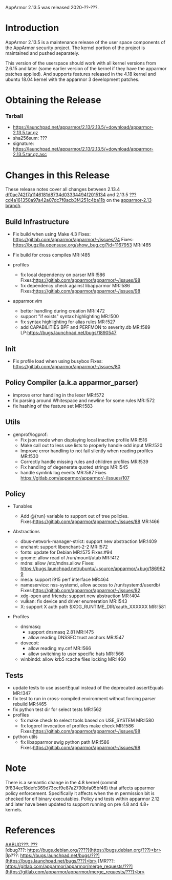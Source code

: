 AppArmor 2.13.5 was released 2020-??-???.

# Introduction

AppArmor 2.13.5 is a maintenance release of the user space components
of the AppArmor security project. The kernel portion of the project
is maintained and pushed separately.

This version of the userspace should work with all kernel versions from
2.6.15 and later (some earlier version of the kernel if they have the
apparmor patches applied). And supports features released in the 4.18
kernel and ubuntu 18.04 kernel with the apparmor 3 development patches.


# Obtaining the Release

### Tarball
-   <https://launchpad.net/apparmor/2.13/2.13.5/+download/apparmor-2.13.5.tar.gz>
-   sha256sum: ???
-   signature: <https://launchpad.net/apparmor/2.13/2.13.5/+download/apparmor-2.13.5.tar.gz.asc>

# Changes in this Release

These release notes cover all changes between 2.13.4 [df0ac742f7a1146181d8734d03334494f2015134](https://gitlab.com/apparmor/apparmor/-/commitdf0ac742f7a1146181d8734d03334494f2015134) and 2.13.5 [???cd4a161350a97a42a07dc7f8acb3f4251c4ba11b](https://gitlab.com/apparmor/apparmor/-/commitdf????) on the [apparmor-2.13 branch](https://gitlab.com/apparmor/apparmor/tree/apparmor-2.13).


## Build Infrastructure

- Fix build when using Make 4.3  Fixes: https://gitlab.com/apparmor/apparmor/-/issues/74
Fixes: https://bugzilla.opensuse.org/show_bug.cgi?id=1167953 MR:!465
- Fix build for cross compiles MR:!485

- profiles
  - fix local dependency on parser MR:!586 Fixes:https://gitlab.com/apparmor/apparmor/-/issues/98
  - fix dependency check against libapparmor MR:!586 Fixes:https://gitlab.com/apparmor/apparmor/-/issues/98

- apparmor.vim
  - better handling during creation MR:!472
  - support "if exists" syntax highlighting MR:!500
  - fix syntax highlighting for alias rules MR:!527
  - add CAPABILITIES BPF and PERFMON to severity.db MR:!589 LP:https://bugs.launchpad.net/bugs/1890547

## Init
- Fix profile load when using busybox Fixes: https://gitlab.com/apparmor/apparmor/-/issues/80

## Policy Compiler (a.k.a apparmor\_parser)

- improve error handling in the lexer MR:!572
- fix parsing around Whitespace and newline for some rules MR:!572
- fix hashing of the feature set MR:!583

## Utils
- genprof/logprof:
  - Fix json mode when displaying local inactive profile MR:!516
  - Make call out to less use lists to properly handle odd input MR:!520
  - Improve error handling to not fail silently when reading profiles MR:!530
  - Correctly handle missing rules and children profiles MR:!539
  - Fix handling of degenerate quoted strings MR:!545
  - handle symlink log events MR:!587 Fixes https://gitlab.com/apparmor/apparmor/-/issues/107

## Policy
- Tunables
  - Add @{run} variable to support out of tree policies. Fixes:https://gitlab.com/apparmor/apparmor/-/issues/88 MR:!466

- Abstractions
  - dbus-network-manager-strict: support new abstraction MR:!409
  - enchant: support libenchant-2-2 MR:!572
  - fonts: update for Debian MR:!575 Fixes:#94
  - gnome: allow read of /run/mount/utab MR:!412
  - mdns: allow /etc/mdns.allow Fixes: https://bugs.launchpad.net/ubuntu/+source/apparmor/+bug/1869629
  - mesa: support i915 perf interface MR:464
  - nameservice: nss-systemd, allow access to /run/systemd/userdb/ Fixes:https://gitlab.com/apparmor/apparmor/-/issues/82
  - xdg-open and friends: support new abstraction MR:!404
  - vulkan: fix device and driver enumeration MR:!543
  - X: support X auth path $XDG_RUNTIME_DIR/xauth_XXXXXX MR:!581

- Profiles
  - dnsmasq:
    - support dnsmasq 2.81 MR:!475
    - allow reading DNSSEC trust anchors MR:!547
  - dovecot:
    - allow reading my.cnf MR:!566
    - allow switching to user specific hats MR:!566
  - winbindd: allow krb5 rcache files locking  MR:!460

## Tests

- update tests to use assertEqual instead of the deprecated assertEquals MR:!347
- fix test to run in cross-compiled environment without forcing parser rebuild MR:!465
- fix python test dir for select tests MR:!562
- profiles
  - fix make check to select tools based on USE_SYSTEM MR:!580
  - fix logprof invocation of profiles make check MR:!586 Fixes:https://gitlab.com/apparmor/apparmor/-/issues/98
- python utils
  - fix libapparmor swig python path MR:!586 Fixes:https://gitlab.com/apparmor/apparmor/-/issues/98

# Note

There is a semantic change in the 4.8 kernel (commit
9f834ec18defc369d73ccf9e87a2790bfa05bf46) that affects apparmor policy
enforcement. Specifically it affects when the m permission bit is
checked for elf binary executables. Policy and tests within apparmor
2.12 and later have been updated to support running on pre 4.8 and 4.8+ kernels.


# References

[AABUG???: ???](???)<br>
[dbug???: https://bugs.debian.org/????](https://bugs.debian.org/???)<br>
[lp???: https://bugs.launchpad.net/bugs/???](https://bugs.launchpad.net/bugs/???)<br>
[MR???: https://gitlab.com/apparmor/apparmor/merge_requests/???](https://gitlab.com/apparmor/apparmor/merge_requests/???)<br>
